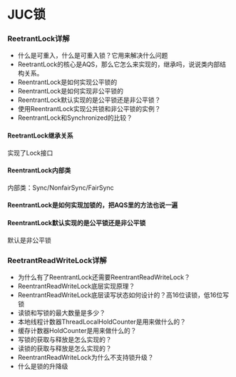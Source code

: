 # JUC锁

### ReetrantLock详解
- 什么是可重入，什么是可重入锁？它用来解决什么问题
- ReetrantLock的核心是AQS，那么它怎么来实现的，继承吗，说说类内部结构关系。
- ReentrantLock是如何实现公平锁的
- ReentrantLock是如何实现非公平锁的
- ReentrantLock默认实现的是公平锁还是非公平锁？
- 使用ReentrantLock实现公共锁和非公平锁的实例？
- ReentrantLock和Synchronized的比较？


#### ReetrantLock继承关系
实现了Lock接口

#### ReentrantLock内部类
内部类：Sync/NonfairSync/FairSync


#### ReentrantLock是如何实现加锁的，把AQS里的方法也说一遍

#### ReentrantLock默认实现的是公平锁还是非公平锁
默认是非公平锁



### ReetrantReadWriteLock详解
- 为什么有了ReentrantLock还需要ReentrantReadWriteLock？
- ReentrantReadWriteLock底层实现原理？
- ReentrantReadWriteLock底层读写状态如何设计的？高16位读锁，低16位写锁
- 读锁和写锁的最大数量是多少？
- 本地线程计数器ThreadLocalHoldCounter是用来做什么的？
- 缓存计数器HoldCounter是用来做什么的？
- 写锁的获取与释放是怎么实现的？
- 读锁的获取与释放是怎么实现的？
- ReentrantReadWriteLock为什么不支持锁升级？
- 什么是锁的升降级

#### 